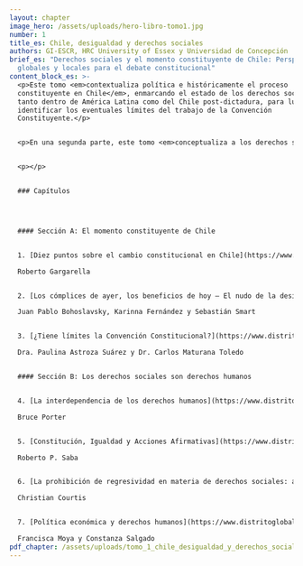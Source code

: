 ```yaml
---
layout: chapter
image_hero: /assets/uploads/hero-libro-tomo1.jpg
number: 1
title_es: Chile, desigualdad y derechos sociales
authors: GI-ESCR, HRC University of Essex y Universidad de Concepción
brief_es: "Derechos sociales y el momento constituyente de Chile: Perspectivas
  globales y locales para el debate constitucional"
content_block_es: >-
  <p>Este tomo <em>contextualiza política e históricamente el proceso
  constituyente en Chile</em>, enmarcando el estado de los derechos sociales
  tanto dentro de América Latina como del Chile post-dictadura, para luego
  identificar los eventuales límites del trabajo de la Convención
  Constituyente.</p>


  <p>En una segunda parte, este tomo <em>conceptualiza a los derechos sociales dentro de un espectro más amplio de los derechos humanos</em>, enfatizando la indivisibilidad e interdependencia que existe entre todos ellos (y por consiguiente desmitificando su comprensión como derechos de segunda generación) y la necesidad de adoptar medidas afirmativas en algunos casos para lograr la igualdad sustantiva. Además, esta sección resalta algunas particularidades de los derechos sociales como la posibilidad de implementación progresiva de aquellas partes de los derechos que no corresponden al contenido mínimo (de ejecución inmediata), la prohibición de regresividad en los sucesivas reformas que se orienten a garantizar derechos sociales y el rol fundamental que juega la política fiscal en la protección de estos derechos en el contexto constitucional.</p>


  <p></p>


  ### Capítulos




  #### Sección A: El momento constituyente de Chile


  1. [Diez puntos sobre el cambio constitucional en Chile](https://www.distritoglobal.org/assets/uploads/gargarella_diez_puntos_sobre_el_cambio_constitucional.pdf)

  Roberto Gargarella


  2. [Los cómplices de ayer, los beneficios de hoy – El nudo de la desigualdad impuesta por la dictadura](https://www.distritoglobal.org/assets/uploads/bohoslavsky_los_complices_de_ayer_los_beneficios_de_hoy.pdf)

  Juan Pablo Bohoslavsky, Karinna Fernández y Sebastián Smart


  3. [¿Tiene límites la Convención Constitucional?](https://www.distritoglobal.org/assets/uploads/astroza_tiene_limites_la_convencion_constitucional.pdf)

  Dra. Paulina Astroza Suárez y Dr. Carlos Maturana Toledo


  #### Sección B: Los derechos sociales son derechos humanos


  4. [La interdependencia de los derechos humanos](https://www.distritoglobal.org/assets/uploads/porter_la_interdependencia_de_los_derechos_humanos.pdf)

  Bruce Porter


  5. [Constitución, Igualdad y Acciones Afirmativas](https://www.distritoglobal.org/assets/uploads/saba_constitucion_igualdad_y_acciones_afirmativas.pdf)

  Roberto P. Saba


  6. [La prohibición de regresividad en materia de derechos sociales: apuntes introductorios](https://www.distritoglobal.org/assets/uploads/courtis_la_prohibicion_de_regresividad_en_materia_de_derechos_sociales.pdf)

  Christian Courtis


  7. [Política económica y derechos humanos](https://www.distritoglobal.org/assets/uploads/moya_politica_economica_y_derechos_humanos.pdf)

  Francisca Moya y Constanza Salgado
pdf_chapter: /assets/uploads/tomo_1_chile_desigualdad_y_derechos_sociales.pdf
---
```

